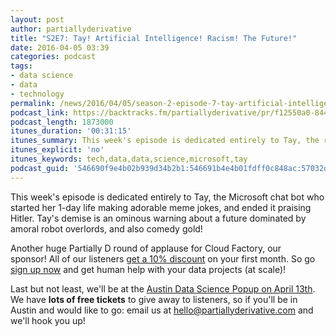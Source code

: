 ```yaml
---
layout: post
author: partiallyderivative
title: "S2E7: Tay! Artificial Intelligence! Racism! The Future!"
date: 2016-04-05 03:39
categories: podcast
tags:
- data science
- data
- technology
permalink: /news/2016/04/05/season-2-episode-7-tay-artificial-intelligence-racism-the-future
podcast_link: https://backtracks.fm/partiallyderivative/pr/f12550a0-8444-11e7-86c7-0e84392478bc/partially_derivative_s2e7.mp3?s=1
podcast_length: 1873000
itunes_duration: '00:31:15'
itunes_summary: This week's episode is dedicated entirely to Tay, the racist Microsoft AI.
itunes_explicit: 'no'
itunes_keywords: tech,data,data,science,microsoft,tay
podcast_guid: '546690f9e4b02b939d34b2b1:546691b4e4b01fdff0c848ac:57032d14f8baf310d58a9ffa'
---
```


This week's episode is dedicated entirely to Tay, the Microsoft chat bot
who started her 1-day life making adorable meme jokes, and ended it
praising Hitler. Tay's demise is an ominous warning about a future
dominated by amoral robot overlords, and also comedy gold!

Another huge Partially D round of applause for Cloud Factory, our
sponsor! All of our listeners [get a 10%
discount](http://cloudfactory.com/partially) on your first month. So go
[sign up now](http://cloudfactory.com/partially) and get human help with
your data projects (at scale)!

Last but not least, we'll be at the [Austin Data Science Popup on April
13th](https://events.bizzabo.com/datapopupaustin). We have **lots of
free tickets** to give away to listeners, so if you'll be in Austin and
would like to go: email us at <hello@partiallyderivative.com> and we'll
hook you up!

<div id="backtracks-player" data-bt-embed="https://player.backtracks.fm/partiallyderivative/partially-derivative/m/s2e7-tay-artificial-intelligence-racism-the-future" data-bt-show-art-cover="true" data-bt-theme="light" data-bt-show-comments="false"></div><script>(function(p,l,a,y,e,r,s){if(p[y]) return;if(p[e]) return p[e]();s=l.createElement(a);l.head.appendChild((s.async=p[y]=true,s.src=r,s))}(window,document,"script","__btL","__btR","https://player.backtracks.fm/embedder.js"))</script>
